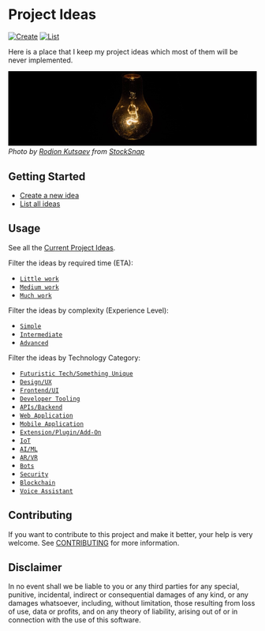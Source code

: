 # Project Ideas

[![Create](https://img.shields.io/badge/Create%20A%20New%20Idea-f27e63?style=for-the-badge)](../../issues/new?template=idea.md)
[![List](https://img.shields.io/badge/List%20All%20Ideas-0476d9?style=for-the-badge)](../../issues)

Here is a place that I keep my project ideas which most of them will be never
implemented.

![Cover](/assets/cover.jpg)
*Photo by [Rodion Kutsaev](https://stocksnap.io/author/622) from [StockSnap](https://stocksnap.io)*

## Getting Started

- [Create a new idea](../../issues/new?template=idea.md)
- [List all ideas](../../issues)

## Usage

See all the [Current Project Ideas](../../issues).

Filter the ideas by required time (ETA):

- [`Little work`](../../labels/ETA%3A%20Little%20Work)
- [`Medium work`](../../labels/ETA%3A%20Medium%20Work)
- [`Much work`](../../labels/ETA%3A%20Much%20Work)

Filter the ideas by complexity (Experience Level):

- [`Simple`](../../labels/Complexity%3A%20Simple)
- [`Intermediate`](../../labels/Complexity%3A%20Intermediate)
- [`Advanced`](../../labels/Complexity%3A%20Advanced)

Filter the ideas by Technology Category:

- [`Futuristic Tech/Something Unique`](../../labels/Futuristic%20Tech%2FSomething%20Unique)
- [`Design/UX`](../../labels/Design%2FUX)
- [`Frontend/UI`](../../labels/Frontend%2FUI)
- [`Developer Tooling`](../../labels/Developer%20Tooling)
- [`APIs/Backend`](../../labels/APIs%2FBackend)
- [`Web Application`](../../labels/Web%20Application)
- [`Mobile Application`](../../labels/Mobile%20Application)
- [`Extension/Plugin/Add-On`](../../labels/Extension%2FPlugin%2FAdd-On)
- [`IoT`](../../labels/IoT)
- [`AI/ML`](../../labels/AI%2FML)
- [`AR/VR`](../../labels/AR%2FVR)
- [`Bots`](../../labels/Bots)
- [`Security`](../../labels/Security)
- [`Blockchain`](../../labels/Blockchain)
- [`Voice Assistant`](../../labels/Voice%20Assistant)

## Contributing

If you want to contribute to this project and make it better, your help is very
welcome. See [CONTRIBUTING](docs/CONTRIBUTING.md) for more information.

## Disclaimer

In no event shall we be liable to you or any third parties for any special,
punitive, incidental, indirect or consequential damages of any kind, or any
damages whatsoever, including, without limitation, those resulting from loss of
use, data or profits, and on any theory of liability, arising out of or in
connection with the use of this software.
